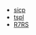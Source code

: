 

+ [sicp](https://sarabander.github.io/sicp/)
+ [tspl](https://scheme.com/tspl4/)
+ [R7RS](https://small.r7rs.org/attachment/r7rs.pdf)